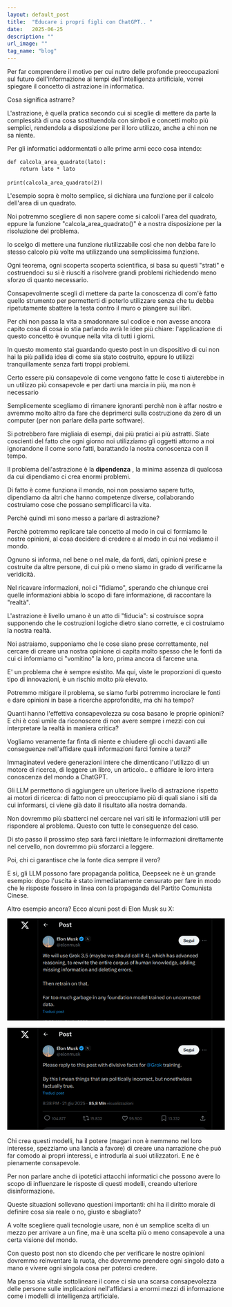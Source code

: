 ```yaml
---
layout: default_post
title:  "Educare i propri figli con ChatGPT.. "
date:   2025-06-25
description: ""
url_image: ""
tag_name: "blog"
---
```


Per far comprendere il motivo per cui nutro delle profonde preoccupazioni sul futuro dell'informazione ai tempi dell'intelligenza artificiale,  vorrei spiegare il concetto di astrazione in informatica. 

Cosa significa astrarre? 

L'astrazione, è quella pratica secondo cui si sceglie di mettere da parte la complessità di una cosa sostituendola con simboli e concetti molto più semplici, rendendola a disposizione per il loro utilizzo, anche a chi non ne sa niente.  

Per gli informatici addormentati o alle prime armi ecco cosa intendo: 

```
def calcola_area_quadrato(lato):
    return lato * lato

print(calcola_area_quadrato(2))

```

L'esempio sopra è molto semplice, si dichiara una funzione per il calcolo dell'area di un quadrato.

Noi potremmo scegliere di non sapere come si calcoli l'area del quadrato, eppure la funzione "calcola_area_quadrato()" è a nostra disposizione per la risoluzione del problema. 

Io scelgo di mettere una funzione riutilizzabile così che non debba fare lo stesso calcolo più volte ma utilizzando una semplicissima funzione.

Ogni teorema, ogni scoperta scoperta scientifica, si basa su questi "strati" e costruendoci su si è riusciti a risolvere grandi problemi richiedendo meno sforzo di quanto necessario. 

Consapevolmente scegli di mettere da parte la conoscenza di com'è fatto quello strumento per permetterti di poterlo utilizzare senza che tu debba ripetutamente sbattere la testa contro il muro o piangere sui libri. 

Per chi non passa la vita a smadonnare sul codice e  non avesse ancora capito cosa di cosa io stia parlando avrà le idee più chiare: l'applicazione di questo concetto è ovunque nella vita di tutti i giorni. 

In questo momento stai guardando questo post in un dispositivo di cui non hai la più pallida idea di come sia stato costruito, eppure lo utilizzi tranquillamente senza farti troppi problemi. 

Certo essere più consapevole di come vengono fatte le cose ti aiuterebbe in un utilizzo più consapevole e per darti una marcia in più, ma non è necessario

Semplicemente scegliamo di rimanere ignoranti perchè non è affar nostro e avremmo molto altro da fare che deprimerci sulla costruzione da zero di un computer (per non parlare della parte software).

Si potrebbero fare migliaia di esempi, dai più pratici ai più astratti. Siate coscienti del fatto che ogni giorno noi utilizziamo gli oggetti attorno a noi ignorandone il come sono fatti, barattando la nostra conoscenza con il tempo. 

Il problema dell'astrazione è la **dipendenza** , la minima assenza di qualcosa da cui dipendiamo ci crea enormi problemi. 

Di fatto è come funziona il mondo, noi non possiamo sapere tutto, dipendiamo da altri che hanno competenze diverse, collaborando costruiamo cose che possano semplificarci la vita. 

Perchè quindi mi sono messo a parlare di astrazione? 

Perchè potremmo replicare tale concetto al modo in cui ci formiamo le nostre opinioni, al cosa decidere di credere e al modo in cui noi vediamo il mondo. 

Ognuno si informa, nel bene o nel male, da fonti, dati, opinioni prese e costruite da altre persone, di cui più o meno siamo in grado di verificarne la veridicità. 

Nel ricavare informazioni, noi ci "fidiamo", sperando che chiunque crei quelle informazioni abbia lo scopo di fare informazione, di raccontare la "realtà".

L'astrazione è livello umano è un atto di "fiducia": si costruisce sopra supponendo che le costruzioni logiche dietro siano corrette, e ci costruiamo la nostra realtà. 

Noi astraiamo, supponiamo che le cose siano prese correttamente, nel cercare di creare una nostra opinione ci capita molto spesso che le fonti da cui ci informiamo ci "vomitino" la loro, prima ancora di farcene una.  

E' un problema che è sempre esistito. Ma qui, viste le proporzioni di questo tipo di innovazioni, è un rischio molto più elevato.

Potremmo mitigare il problema, se siamo furbi potremmo incrociare le fonti e dare opinioni in base a ricerche approfondite, ma chi ha tempo? 

Quanti hanno l'effettiva consapevolezza su cosa basano le proprie opinioni? E chi è così umile da riconoscere di non avere sempre i mezzi con cui interpretare la realtà in maniera critica?

Vogliamo veramente far finta di niente e chiudere gli occhi davanti alle conseguenze nell'affidare quali informazioni farci fornire a terzi? 

Immaginatevi vedere generazioni intere che dimenticano l'utilizzo di un motore di ricerca, di leggere un libro, un articolo..  e affidare le loro intera conoscenza del mondo a ChatGPT. 

Gli LLM permettono di aggiungere un ulteriore livello di astrazione rispetto ai motori di ricerca: di fatto non ci preoccupiamo più di quali siano i siti da cui informarsi, ci viene già dato il risultato alla nostra domanda. 

Non dovremmo più sbatterci nel cercare nei vari siti le informazioni utili per rispondere al problema. Questo con tutte le conseguenze del caso. 

Di sto passo il prossimo step sarà farci iniettare le informazioni direttamente nel cervello, non dovremmo più sforzarci a leggere.

Poi, chi ci garantisce che la fonte dica sempre il vero? 

E si, gli LLM possono fare propaganda politica, Deepseek ne è un grande esempio: dopo l'uscita è stato immediatamente censurato per fare in modo che le risposte fossero in linea con la propaganda del Partito Comunista Cinese. 

Altro esempio ancora? Ecco alcuni post di Elon Musk su X:

<div class="text-center px-2">
<a href="https://x.com/elonmusk/status/1936333964693885089" target="_blank"><img class="rounded img-fluid my-2" src="/assets/images/x_musk_1.png"></a>

<a href="https://x.com/elonmusk/status/1936493967320953090" target="_blank"><img class="rounded img-fluid my-2" src="/assets/images/x_musk_2.png"></a>
</div>

Chi crea questi modelli, ha il potere (magari non è nemmeno nel loro interesse, spezziamo una lancia a favore) di creare una narrazione che può far comodo ai propri interessi, e introdurla ai suoi utilizzatori. E ne è pienamente consapevole. 

Per non parlare anche di ipotetici attacchi informatici che possono avere lo scopo di influenzare le risposte di questi modelli, creando ulteriore disinformazione. 

Queste situazioni sollevano questioni importanti: chi ha il diritto morale di definire cosa sia reale o no, giusto e sbagliato?

A volte scegliere quali tecnologie usare, non è un semplice scelta di un mezzo per arrivare a un fine, ma è una scelta più o meno consapevole a una certa visione del mondo.  

Con questo post non sto dicendo che per verificare le nostre opinioni dovremmo reinventare la ruota, che dovremmo prendere ogni singolo dato a mano e vivere ogni singola cosa per poterci credere. 

Ma penso sia vitale sottolineare il come ci sia una scarsa consapevolezza delle persone sulle implicazioni nell'affidarsi a enormi mezzi di informazione come i modelli di intelligenza artificiale.                                                                                           

